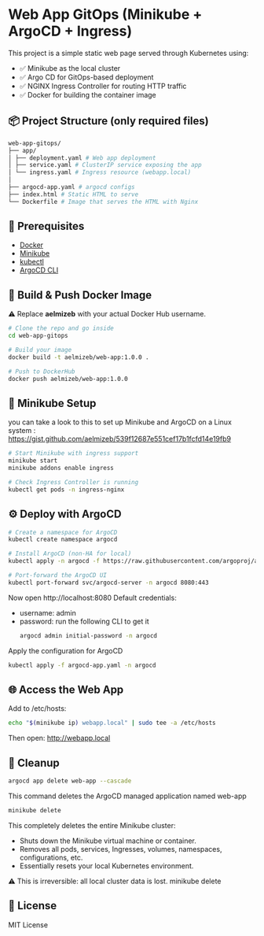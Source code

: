 # Web App GitOps (Minikube + ArgoCD + Ingress)

This project is a simple static web page served through Kubernetes using:

- ✅ Minikube as the local cluster
- ✅ Argo CD for GitOps-based deployment
- ✅ NGINX Ingress Controller for routing HTTP traffic
- ✅ Docker for building the container image



## 📦 Project Structure (only required files)

```bash
web-app-gitops/
├── app/
│ ├── deployment.yaml # Web app deployment
│ ├── service.yaml # ClusterIP service exposing the app
│ └── ingress.yaml # Ingress resource (webapp.local)
│
├── argocd-app.yaml # argocd configs
├── index.html # Static HTML to serve
└── Dockerfile # Image that serves the HTML with Nginx
```

## 🚀 Prerequisites

- [Docker](https://www.docker.com/)
- [Minikube](https://minikube.sigs.k8s.io/)
- [kubectl](https://kubernetes.io/docs/tasks/tools/)
- [ArgoCD CLI](https://argo-cd.readthedocs.io/en/stable/cli_installation/)


## 🐳 Build & Push Docker Image
⚠️ Replace **aelmizeb** with your actual Docker Hub username.

```bash
# Clone the repo and go inside
cd web-app-gitops

# Build your image
docker build -t aelmizeb/web-app:1.0.0 .

# Push to DockerHub
docker push aelmizeb/web-app:1.0.0
```

## 🧪 Minikube Setup
you can take a look to this to set up Minikube and ArgoCD on a Linux system : https://gist.github.com/aelmizeb/539f12687e551cef17b1fcfd14e19fb9

```bash
# Start Minikube with ingress support
minikube start
minikube addons enable ingress

# Check Ingress Controller is running
kubectl get pods -n ingress-nginx
```

## ⚙️ Deploy with ArgoCD
```bash
# Create a namespace for ArgoCD
kubectl create namespace argocd

# Install ArgoCD (non-HA for local)
kubectl apply -n argocd -f https://raw.githubusercontent.com/argoproj/argo-cd/stable/manifests/install.yaml

# Port-forward the ArgoCD UI
kubectl port-forward svc/argocd-server -n argocd 8080:443
```
Now open http://localhost:8080
Default credentials:
- username: admin
- password: run the following CLI to get it
  ```bash
  argocd admin initial-password -n argocd
  ```
Apply the configuration for ArgoCD
```bash
kubectl apply -f argocd-app.yaml -n argocd
```
## 🌐 Access the Web App
Add to /etc/hosts:

```bash
echo "$(minikube ip) webapp.local" | sudo tee -a /etc/hosts
```

Then open: http://webapp.local

## 🧹 Cleanup
```bash
argocd app delete web-app --cascade
```
This command deletes the ArgoCD managed application named web-app

```bash
minikube delete
```
This completely deletes the entire Minikube cluster:
 - Shuts down the Minikube virtual machine or container.
 - Removes all pods, services, Ingresses, volumes, namespaces, configurations, etc.
 - Essentially resets your local Kubernetes environment.

⚠️ This is irreversible: all local cluster data is lost.
minikube delete

## 📄 License

MIT License
